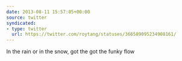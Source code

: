 ```yaml
---
date: 2013-08-11 15:57:05+00:00
source: twitter
syndicated:
- type: twitter
  url: https://twitter.com/roytang/statuses/366589095234908161/
---
```


In the rain or in the snow, got the got the funky flow